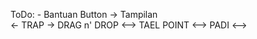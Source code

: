 ToDo:
    - Bantuan Button -> Tampilan  
        <- TRAP -> DRAG n' DROP <--> TAEL POINT <--> PADI <-->